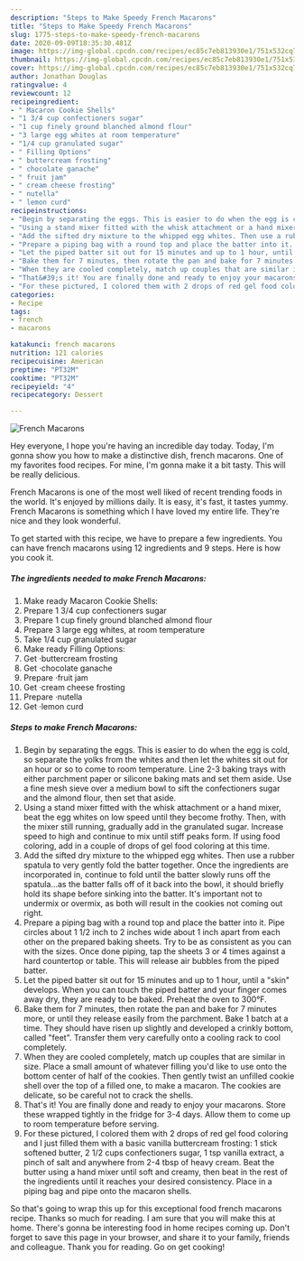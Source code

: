 ```yaml
---
description: "Steps to Make Speedy French Macarons"
title: "Steps to Make Speedy French Macarons"
slug: 1775-steps-to-make-speedy-french-macarons
date: 2020-09-09T18:35:30.481Z
image: https://img-global.cpcdn.com/recipes/ec85c7eb813930e1/751x532cq70/french-macarons-recipe-main-photo.jpg
thumbnail: https://img-global.cpcdn.com/recipes/ec85c7eb813930e1/751x532cq70/french-macarons-recipe-main-photo.jpg
cover: https://img-global.cpcdn.com/recipes/ec85c7eb813930e1/751x532cq70/french-macarons-recipe-main-photo.jpg
author: Jonathan Douglas
ratingvalue: 4
reviewcount: 12
recipeingredient:
- " Macaron Cookie Shells"
- "1 3/4 cup confectioners sugar"
- "1 cup finely ground blanched almond flour"
- "3 large egg whites at room temperature"
- "1/4 cup granulated sugar"
- " Filling Options"
- " buttercream frosting"
- " chocolate ganache"
- " fruit jam"
- " cream cheese frosting"
- " nutella"
- " lemon curd"
recipeinstructions:
- "Begin by separating the eggs. This is easier to do when the egg is cold, so separate the yolks from the whites and then let the whites sit out for an hour or so to come to room temperature. Line 2-3 baking trays with either parchment paper or silicone baking mats and set them aside. Use a fine mesh sieve over a medium bowl to sift the confectioners sugar and the almond flour, then set that aside."
- "Using a stand mixer fitted with the whisk attachment or a hand mixer, beat the egg whites on low speed until they become frothy. Then, with the mixer still running, gradually add in the granulated sugar. Increase speed to high and continue to mix until stiff peaks form. If using food coloring, add in a couple of drops of gel food coloring at this time."
- "Add the sifted dry mixture to the whipped egg whites. Then use a rubber spatula to very gently fold the batter together. Once the ingredients are incorporated in, continue to fold until the batter slowly runs off the spatula...as the batter falls off of it back into the bowl, it should briefly hold its shape before sinking into the batter. It&#39;s important not to undermix or overmix, as both will result in the cookies not coming out right."
- "Prepare a piping bag with a round top and place the batter into it. Pipe circles about 1 1/2 inch to 2 inches wide about 1 inch apart from each other on the prepared baking sheets. Try to be as consistent as you can with the sizes. Once done piping, tap the sheets 3 or 4 times against a hard countertop or table. This will release air bubbles from the piped batter."
- "Let the piped batter sit out for 15 minutes and up to 1 hour, until a &#34;skin&#34; develops. When you can touch the piped batter and your finger comes away dry, they are ready to be baked. Preheat the oven to 300°F."
- "Bake them for 7 minutes, then rotate the pan and bake for 7 minutes more, or until they release easily from the parchment. Bake 1 batch at a time. They should have risen up slightly and developed a crinkly bottom, called &#34;feet&#34;. Transfer them very carefully onto a cooling rack to cool completely."
- "When they are cooled completely, match up couples that are similar in size. Place a small amount of whatever filling you&#39;d like to use onto the bottom center of half of the cookies. Then gently twist an unfilled cookie shell over the top of a filled one, to make a macaron. The cookies are delicate, so be careful not to crack the shells."
- "That&#39;s it! You are finally done and ready to enjoy your macarons. Store these wrapped tightly in the fridge for 3-4 days. Allow them to come up to room temperature before serving."
- "For these pictured, I colored them with 2 drops of red gel food coloring and I just filled them with a basic vanilla buttercream frosting: 1 stick softened butter, 2 1/2 cups confectioners sugar, 1 tsp vanilla extract, a pinch of salt and anywhere from 2-4 tbsp of heavy cream. Beat the butter using a hand mixer until soft and creamy, then beat in the rest of the ingredients until it reaches your desired consistency. Place in a piping bag and pipe onto the macaron shells."
categories:
- Recipe
tags:
- french
- macarons

katakunci: french macarons 
nutrition: 121 calories
recipecuisine: American
preptime: "PT32M"
cooktime: "PT32M"
recipeyield: "4"
recipecategory: Dessert

---
```



![French Macarons](https://img-global.cpcdn.com/recipes/ec85c7eb813930e1/751x532cq70/french-macarons-recipe-main-photo.jpg)

Hey everyone, I hope you're having an incredible day today. Today, I'm gonna show you how to make a distinctive dish, french macarons. One of my favorites food recipes. For mine, I'm gonna make it a bit tasty. This will be really delicious.

French Macarons is one of the most well liked of recent trending foods in the world. It's enjoyed by millions daily. It is easy, it's fast, it tastes yummy. French Macarons is something which I have loved my entire life. They're nice and they look wonderful.




To get started with this recipe, we have to prepare a few ingredients. You can have french macarons using 12 ingredients and 9 steps. Here is how you cook it.

<!--inarticleads1-->

##### The ingredients needed to make French Macarons:

1. Make ready  Macaron Cookie Shells:
1. Prepare 1 3/4 cup confectioners sugar
1. Prepare 1 cup finely ground blanched almond flour
1. Prepare 3 large egg whites, at room temperature
1. Take 1/4 cup granulated sugar
1. Make ready  Filling Options:
1. Get  ·buttercream frosting
1. Get  ·chocolate ganache
1. Prepare  ·fruit jam
1. Get  ·cream cheese frosting
1. Prepare  ·nutella
1. Get  ·lemon curd




<!--inarticleads2-->

##### Steps to make French Macarons:

1. Begin by separating the eggs. This is easier to do when the egg is cold, so separate the yolks from the whites and then let the whites sit out for an hour or so to come to room temperature. Line 2-3 baking trays with either parchment paper or silicone baking mats and set them aside. Use a fine mesh sieve over a medium bowl to sift the confectioners sugar and the almond flour, then set that aside.
1. Using a stand mixer fitted with the whisk attachment or a hand mixer, beat the egg whites on low speed until they become frothy. Then, with the mixer still running, gradually add in the granulated sugar. Increase speed to high and continue to mix until stiff peaks form. If using food coloring, add in a couple of drops of gel food coloring at this time.
1. Add the sifted dry mixture to the whipped egg whites. Then use a rubber spatula to very gently fold the batter together. Once the ingredients are incorporated in, continue to fold until the batter slowly runs off the spatula...as the batter falls off of it back into the bowl, it should briefly hold its shape before sinking into the batter. It&#39;s important not to undermix or overmix, as both will result in the cookies not coming out right.
1. Prepare a piping bag with a round top and place the batter into it. Pipe circles about 1 1/2 inch to 2 inches wide about 1 inch apart from each other on the prepared baking sheets. Try to be as consistent as you can with the sizes. Once done piping, tap the sheets 3 or 4 times against a hard countertop or table. This will release air bubbles from the piped batter.
1. Let the piped batter sit out for 15 minutes and up to 1 hour, until a &#34;skin&#34; develops. When you can touch the piped batter and your finger comes away dry, they are ready to be baked. Preheat the oven to 300°F.
1. Bake them for 7 minutes, then rotate the pan and bake for 7 minutes more, or until they release easily from the parchment. Bake 1 batch at a time. They should have risen up slightly and developed a crinkly bottom, called &#34;feet&#34;. Transfer them very carefully onto a cooling rack to cool completely.
1. When they are cooled completely, match up couples that are similar in size. Place a small amount of whatever filling you&#39;d like to use onto the bottom center of half of the cookies. Then gently twist an unfilled cookie shell over the top of a filled one, to make a macaron. The cookies are delicate, so be careful not to crack the shells.
1. That&#39;s it! You are finally done and ready to enjoy your macarons. Store these wrapped tightly in the fridge for 3-4 days. Allow them to come up to room temperature before serving.
1. For these pictured, I colored them with 2 drops of red gel food coloring and I just filled them with a basic vanilla buttercream frosting: 1 stick softened butter, 2 1/2 cups confectioners sugar, 1 tsp vanilla extract, a pinch of salt and anywhere from 2-4 tbsp of heavy cream. Beat the butter using a hand mixer until soft and creamy, then beat in the rest of the ingredients until it reaches your desired consistency. Place in a piping bag and pipe onto the macaron shells.




So that's going to wrap this up for this exceptional food french macarons recipe. Thanks so much for reading. I am sure that you will make this at home. There's gonna be interesting food in home recipes coming up. Don't forget to save this page in your browser, and share it to your family, friends and colleague. Thank you for reading. Go on get cooking!
